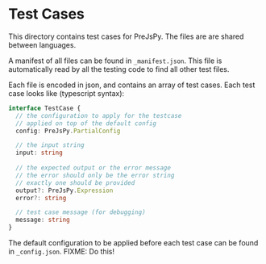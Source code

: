 # Test Cases

This directory contains test cases for PreJsPy.
The files are are shared between languages.

A manifest of all files can be found in `_manifest.json`.
This file is automatically read by all the testing code to find all other test files.

Each file is encoded in json, and contains an array of test cases.
Each test case looks like (typescript syntax):

```typescript
interface TestCase {
  // the configuration to apply for the testcase
  // applied on top of the default config
  config: PreJsPy.PartialConfig

  // the input string
  input: string
  
  // the expected output or the error message
  // the error should only be the error string
  // exactly one should be provided
  output?: PreJsPy.Expression
  error?: string

  // test case message (for debugging)
  message: string
}
```

The default configuration to be applied before each test case can be found in `_config.json`.
FIXME: Do this!